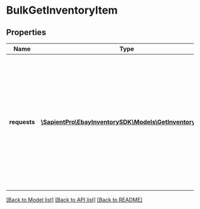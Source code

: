 # BulkGetInventoryItem

## Properties
| Name         | Type                                                                              | Description                                                                                                                                                              | Notes      |
|--------------|-----------------------------------------------------------------------------------|--------------------------------------------------------------------------------------------------------------------------------------------------------------------------|------------|
| **requests** | [**\SapientPro\EbayInventorySDK\Models\GetInventoryItem[]**](GetInventoryItem.md) | The seller passes in multiple SKU values under this container to retrieve multiple inventory item records. Up to 25 inventory item records can be retrieved at one time. | [optional] |

[[Back to Model list]](../../README.md#documentation-for-models) [[Back to API list]](../../README.md#documentation-for-api-endpoints) [[Back to README]](../../README.md)

